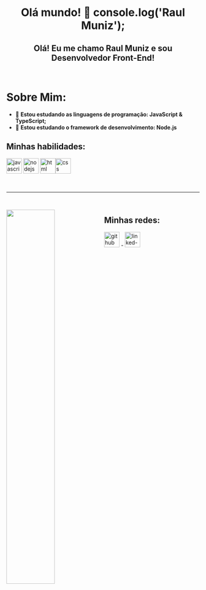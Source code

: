 <h1 align="center">Olá mundo! 👋 console.log('Raul Muniz');</h1>

<h2 align="center">Olá! Eu me chamo Raul Muniz e sou Desenvolvedor Front-End!</h2><br>

<h1 align="left">Sobre Mim:</h1>

- 🌱 **Estou estudando as linguagens de programação: JavaScript & TypeScript;**
- 🌱 **Estou estudando o framework de desenvolvimento: Node.js**

<h2 align="left">Minhas habilidades:</h2>

<span align='left'><img src="https://raw.githubusercontent.com/ryantusi/Github_Profile_README_Generator/main/src/images/icons/ProgrammingLanguages/javascript.svg" width='40' height='40' title='javascript'/></span> <span align='left'><img src="https://raw.githubusercontent.com/ryantusi/Github_Profile_README_Generator/main/src/images/icons/BackendDevelopment/nodejs.svg" width='40' height='40' title='nodejs'/></span> <span align='left'><img src="https://raw.githubusercontent.com/ryantusi/Github_Profile_README_Generator/main/src/images/icons/FrontendDevelopment/html.svg" width='40' height='40' title='html'/><img src="https://raw.githubusercontent.com/ryantusi/Github_Profile_README_Generator/main/src/images/icons/FrontendDevelopment/css.svg" width='40' height='40' title='css'/></span>




<br><hr><br>

<img width="50%" align="left" src="https://github-readme-stats.vercel.app/api?username=RaulSMuniz&show_icons=true&locale=en" />

<h2 align="left">Minhas redes:</h2>

<p align='left'><a href="https://github.com/RaulSMuniz"><img src="https://raw.githubusercontent.com/ryantusi/Github_Profile_README_Generator/main/src/images/icons/Social/github.svg" width="40" height='40' title="github"/></a> <span> - </span><a href="https://www.linkedin.com/in/raul-muniz-021700275/"><img src="https://raw.githubusercontent.com/ryantusi/Github_Profile_README_Generator/main/src/images/icons/Social/linked-in-alt.svg" width="40" height='40' title="linked-in-alt"/></a></p>
